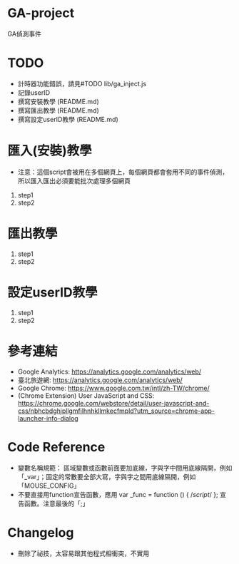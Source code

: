 # GA-project
GA偵測事件

# TODO
- 計時器功能錯誤，請見#TODO lib/ga_inject.js
- 記錄userID
- 撰寫安裝教學 (README.md)
- 撰寫匯出教學 (README.md)
- 撰寫設定userID教學 (README.md)

# 匯入(安裝)教學
* 注意：這個script會被用在多個網頁上，每個網頁都會套用不同的事件偵測，所以匯入匯出必須要能批次處理多個網頁
1. step1
2. step2

# 匯出教學
1. step1
2. step2

# 設定userID教學
1. step1
2. step2

# 參考連結
- Google Analytics: https://analytics.google.com/analytics/web/
- 臺北旅遊網: https://analytics.google.com/analytics/web/
- Google Chrome: https://www.google.com.tw/intl/zh-TW/chrome/
- (Chrome Extension) User JavaScript and CSS: https://chrome.google.com/webstore/detail/user-javascript-and-css/nbhcbdghjpllgmfilhnhkllmkecfmpld?utm_source=chrome-app-launcher-info-dialog

# Code Reference
- 變數名稱規範： 區域變數或函數前面要加底線，字與字中間用底線隔開，例如「_var」；固定的常數要全部大寫，字與字之間用底線隔開，例如「MOUSE_CONFIG」
- 不要直接用function宣告函數，應用 var _func = function () { /*script*/ }; 宣告函數。注意最後的「;」

# Changelog
- 刪除了祕技，太容易跟其他程式相衝突，不實用
